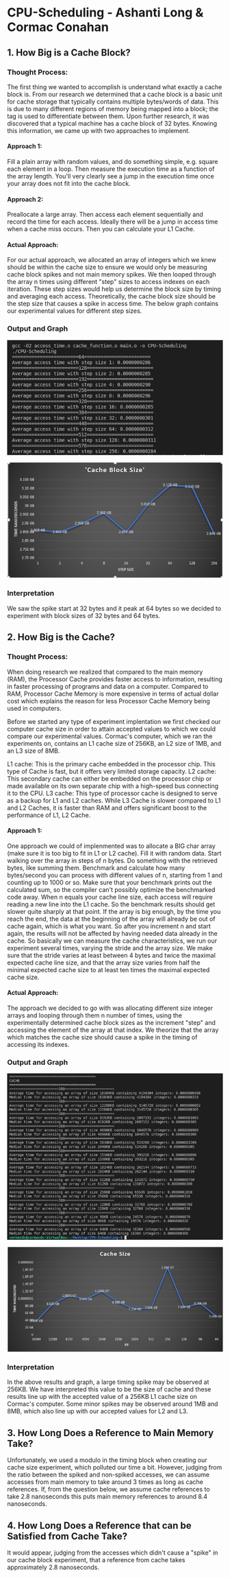 # **CPU-Scheduling - Ashanti Long & Cormac Conahan**

## **1. How Big is a Cache Block?**
### Thought Process:
The first thing we wanted to accomplish is understand what exactly a cache block is. From our research we determined that a cache block is a basic unit for cache storage that typically contains multiple bytes/words of data. This is due to many different regions of memory being mapped into a block; the tag is used to differentiate between them. Upon further research, it was discovered that a typical machine has a cache block of 32 bytes. Knowing this information, we came up with two approaches to implement.

#### Approach 1:
Fill a plain array with random values, and do something simple, e.g. square each element in a loop. Then measure the execution time as a function of the array length. You'll very clearly see a jump in the execution time once your array does not fit into the cache block.
#### Approach 2:

Preallocate a large array. Then access each element sequentially and record the time for each access. Ideally there will be a jump in access time when a cache miss occurs. Then you can calculate your L1 Cache.

#### Actual Approach:

For our actual approach, we allocated an array of integers which we knew should be within the cache size to ensure we would only be measuring cache block spikes and not main memory spikes. We then looped through the array n times using different "step" sizes to access indexes on each iteration. These step sizes would help us determine the block size by timing and averaging each access. Theoretically, the cache block size should be the step size that causes a spike in access time. The below graph contains our experimental values for different step sizes.

### Output and Graph 
![Image of our cache block out](cache_block_access_times.png)

![Image of our cache block graph](cache_block_graph.PNG)


### Interpretation 
We saw the spike start at 32 bytes and it peak at 64 bytes so we decided to experiment with block sizes of 32 bytes and 64 bytes.

## **2. How Big is the Cache?**

### Thought Process:

When doing research we realized that compared to the main memory (RAM), the Processor Cache provides faster access to information, resulting in faster processing of programs and data on a computer. Compared to RAM, Processor Cache Memory is more expensive in terms of actual dollar cost which explains the reason for less Processor Cache Memory being used in computers.

Before we started any type of experiment implentation we first checked our computer cache size in order to attain accepted values to which we could compare our experimental values. Cormac's computer, which we ran the experiments on, contains an L1 cache size of 256KB, an L2 size of 1MB, and an L3 size of 8MB.

L1 cache: This is the primary cache embedded in the processor chip. This type of Cache is fast, but it offers very limited storage capacity.
L2 cache: This secondary cache can either be embedded on the processor chip or made available on its own separate chip with a high-speed bus connecting it to the CPU.
L3 cache: This type of processor cache is designed to serve as a backup for L1 and L2 caches. While L3 Cache is slower compared to L1 and L2 Caches, it is faster than RAM and offers significant boost to the performance of L1, L2 Cache.

#### Approach 1:
One approach we could of implenmented was to allocate a BIG char array (make sure it is too big to fit in L1 or L2 cache). Fill it with random data. Start walking over the array in steps of n bytes. Do something with the retrieved bytes, like summing them. Benchmark and calculate how many bytes/second you can process with different values of n, starting from 1 and counting up to 1000 or so. Make sure that your benchmark prints out the calculated sum, so the compiler can't possibly optimize the benchmarked code away. When n equals your cache line size, each access will require reading a new line into the L1 cache. So the benchmark results should get slower quite sharply at that point. If the array is big enough, by the time you reach the end, the data at the beginning of the array will already be out of cache again, which is what you want. So after you increment n and start again, the results will not be affected by having needed data already in the cache. So basically we can  measure the cache characteristics, we run our experiment several times, varying the stride and the array size. We make sure that the stride varies at least between 4 bytes and twice the maximal expected cache line size, and that the array size varies from half the minimal expected cache size to at least ten times the maximal expected cache size.

#### Actual Approach:

The approach we decided to go with was allocating different size integer arrays and looping through them n number of times, using the experimentally determined cache block sizes as the increment "step" and accessing the element of the array at that index. We theorize that the array which matches the cache size should cause a spike in the timing of accessing its indexes.

### Output and Graph
![Image of our cache size output](cache_size_times.png)

![Image of our cache size graph](cache_size_graph.PNG)

### Interpretation 
In the above results and graph, a large timing spike may be observed at 256KB. We have interpreted this value to be the size of cache and these results line up with the accepted value of a 256KB L1 cache size on Cormac's computer. Some minor spikes may be observed around 1MB and 8MB, which also line up with our accepted values for L2 and L3.

## **3. How Long Does a Reference to Main Memory Take?**

Unfortunately, we used a modulo in the timing block when creating our cache size experiment, which polluted our time a bit. However, judging from the ratio between the spiked and non-spiked accesses, we can assume accesses from main memory to take around 3 times as long as cache references. If, from the question below, we assume cache references to take 2.8 nanoseconds this puts main memory references to around 8.4 nanoseconds.

## **4. How Long Does a Reference that can be Satisfied from Cache Take?**

It would appear, judging from the accesses which didn't cause a "spike" in our cache block experiment, that a reference from cache takes approximately 2.8 nanoseconds.
